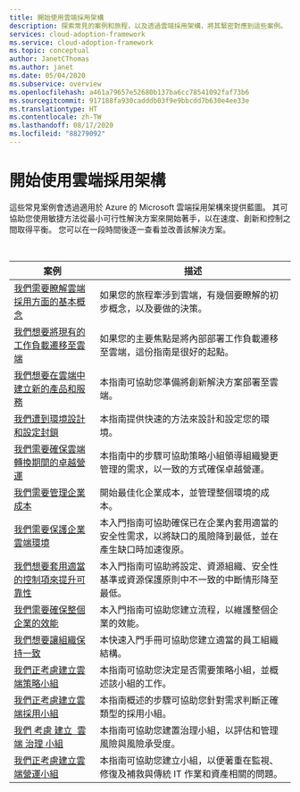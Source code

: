 ```yaml
---
title: 開始使用雲端採用架構
description: 探索常見的案例和旅程，以及透過雲端採用架構，將其緊密對應到這些案例。
services: cloud-adoption-framework
ms.service: cloud-adoption-framework
ms.topic: conceptual
author: JanetCThomas
ms.author: janet
ms.date: 05/04/2020
ms.subservice: overview
ms.openlocfilehash: a461a79657e52680b137ba6cc78541092faf73b6
ms.sourcegitcommit: 917188fa930cadddb03f9e9bbcdd7b630e4ee33e
ms.translationtype: HT
ms.contentlocale: zh-TW
ms.lasthandoff: 08/17/2020
ms.locfileid: "88279092"
---
```

# <a name="get-started-with-the-cloud-adoption-framework"></a>開始使用雲端採用架構

這些常見案例會透過適用於 Azure 的 Microsoft 雲端採用架構來提供藍圖。 其可協助您使用敏捷方法從最小可行性解決方案來開始著手，以在速度、創新和控制之間取得平衡。 您可以在一段時間後逐一查看並改善該解決方案。

<!-- markdownlint-disable MD033 -->
<br>

| 案例 | 描述 |
|----------|-------------|
| [我們需要瞭解雲端採用方面的基本概念](./cloud-concepts.md) | 如果您的旅程牽涉到雲端，有幾個要瞭解的初步概念，以及要做的決策。 |
| [我們想要將現有的工作負載遷移至雲端](./migrate.md)                   | 如果您的主要焦點是將內部部署工作負載遷移至雲端，這份指南是很好的起點。 |
| [我們想要在雲端中建立新的產品和服務](./innovate.md)             | 本指南可協助您準備將創新解決方案部署至雲端。                                       |
| [我們遭到環境設計和設定封鎖](./design-and-configuration.md) | 本指南提供快速的方法來設計和設定您的環境。                                           |
| [我們需要確保雲端轉換期間的卓越營運](./operational-excellence.md)                   | 本指南中的步驟可協助策略小組領導組織變更管理的需求，以一致的方式確保卓越營運。 |
| [我們需要管理企業成本](./manage-costs.md)                                          | 開始最佳化企業成本，並管理整個環境的成本。                                                                           |
| [我們需要保護企業雲端環境](./security.md)             | 本入門指南可協助確保已在企業內套用適當的安全性需求，以將缺口的風險降到最低，並在產生缺口時加速復原。                                       |
| [我們想要套用適當的控制項來提升可靠性](./reliability.md)                   | 本入門指南可協助將設定、資源組織、安全性基準或資源保護原則中不一致的中斷情形降至最低。 |
| [我們需要確保整個企業的效能](./performance.md)                               | 本入門指南可協助您建立流程，以維護整個企業的效能。                               |
| [我們想要讓組織保持一致](./org-alignment.md)                               | 本快速入門手冊可協助您建立適當的員工組織結構。                               |
| [我們正考慮建立雲端策略小組](./team/cloud-strategy.md)     | 本指南可協助您決定是否需要策略小組，並概述該小組的工作。                                |
| [我們正考慮建立雲端採用小組](./team/cloud-adoption.md)     | 本指南概述的步驟可協助您針對需求判斷正確類型的採用小組。              |
| [我們&nbsp;考慮&nbsp;建立&nbsp;&nbsp;雲端&nbsp;治理&nbsp;小組](./team/cloud-governance.md) | 本指南可協助您建置治理小組，以評估和管理風險與風險承受度。                                         |
| [我們正考慮建立雲端營運小組](./team/cloud-operations.md) | 本指南可協助您建立小組，以便著重在監視、修復及補救與傳統 IT 作業和資產相關的問題。 |
